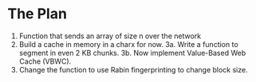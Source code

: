 # The Plan

1. Function that sends an array of size n over the network
2. Build a cache in memory in a charx for now.
3a. Write a function to segment in even 2 KB chunks.
3b. Now implement Value-Based Web Cache (VBWC).
4. Change the function to use Rabin fingerprinting to change block size.

